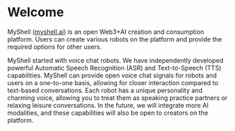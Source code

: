 # Welcome

MyShell ([myshell.ai](http://myshell.ai/)) is an open Web3+AI creation and consumption platform. Users can create various robots on the platform and provide the required options for other users.

MyShell started with voice chat robots. We have independently developed powerful Automatic Speech Recognition (ASR) and Text-to-Speech (TTS) capabilities. MyShell can provide open voice chat signals for robots and users on a one-to-one basis, allowing for closer interaction compared to text-based conversations. Each robot has a unique personality and charming voice, allowing you to treat them as speaking practice partners or relaxing leisure conversations. In the future, we will integrate more AI modalities, and these capabilities will also be open to creators on the platform.